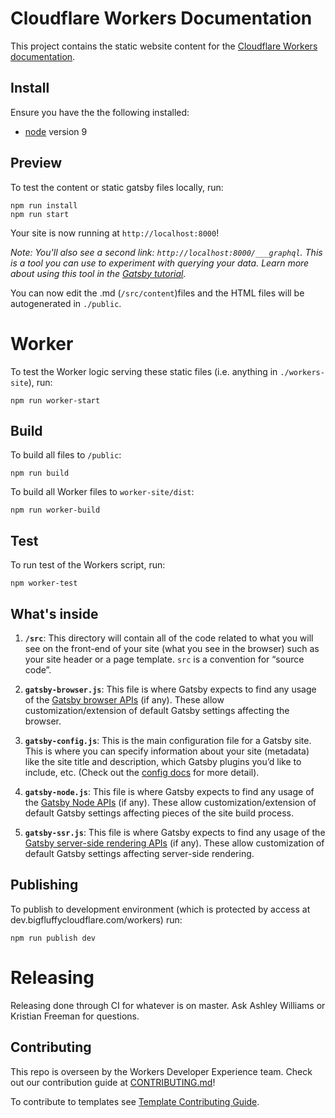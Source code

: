 # Cloudflare Workers Documentation

This project contains the static website content for the [Cloudflare Workers documentation](https://developers.cloudflare.com/workers/).

## Install

Ensure you have the the following installed:

- [node](https://nodejs.org/en/download/) version 9

## Preview

To test the content or static gatsby files locally, run:

```
npm run install
npm run start
```

Your site is now running at `http://localhost:8000`!

_Note: You'll also see a second link: `http://localhost:8000/___graphql`. This is a tool you can use to experiment with querying your data. Learn more about using this tool in the [Gatsby tutorial](https://www.gatsbyjs.org/tutorial/part-five/#introducing-graphiql)._

You can now edit the .md (`/src/content`)files and the HTML files will be autogenerated in `./public`.

# Worker

To test the Worker logic serving these static files (i.e. anything in `./workers-site`), run:

```
npm run worker-start
```

## Build
To build all files to `/public`:
```
npm run build
```

To build all Worker files to `worker-site/dist`:
```
npm run worker-build
```

## Test
To run test of the Workers script, run:

```
npm worker-test
```

## What's inside
1.  **`/src`**: This directory will contain all of the code related to what you will see on the front-end of your site (what you see in the browser) such as your site header or a page template. `src` is a convention for “source code”.

2.  **`gatsby-browser.js`**: This file is where Gatsby expects to find any usage of the [Gatsby browser APIs](https://www.gatsbyjs.org/docs/browser-apis/) (if any). These allow customization/extension of default Gatsby settings affecting the browser.

3.  **`gatsby-config.js`**: This is the main configuration file for a Gatsby site. This is where you can specify information about your site (metadata) like the site title and description, which Gatsby plugins you’d like to include, etc. (Check out the [config docs](https://www.gatsbyjs.org/docs/gatsby-config/) for more detail).

4.  **`gatsby-node.js`**: This file is where Gatsby expects to find any usage of the [Gatsby Node APIs](https://www.gatsbyjs.org/docs/node-apis/) (if any). These allow customization/extension of default Gatsby settings affecting pieces of the site build process.

5.  **`gatsby-ssr.js`**: This file is where Gatsby expects to find any usage of the [Gatsby server-side rendering APIs](https://www.gatsbyjs.org/docs/ssr-apis/) (if any). These allow customization of default Gatsby settings affecting server-side rendering.
   

## Publishing

To publish to development environment (which is protected by access at dev.bigfluffycloudflare.com/workers) run:

```
npm run publish dev
```

# Releasing

Releasing done through CI for whatever is on master. Ask Ashley Williams or Kristian Freeman for questions.

## Contributing

This repo is overseen by the Workers Developer Experience team. Check out our contribution guide at [CONTRIBUTING.md](/CONTRIBUTING.md)!

To contribute to templates see [Template Contributing Guide](content/templates/CONTRIBUTING.md).
